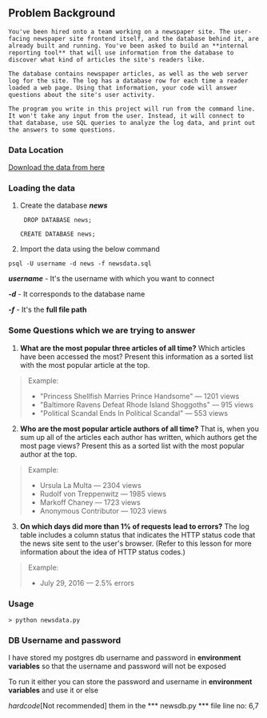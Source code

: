 ## Problem Background

```
You've been hired onto a team working on a newspaper site. The user-facing newspaper site frontend itself, and the database behind it, are already built and running. You've been asked to build an **internal reporting tool** that will use information from the database to discover what kind of articles the site's readers like.

The database contains newspaper articles, as well as the web server log for the site. The log has a database row for each time a reader loaded a web page. Using that information, your code will answer questions about the site's user activity.

The program you write in this project will run from the command line. It won't take any input from the user. Instead, it will connect to that database, use SQL queries to analyze the log data, and print out the answers to some questions.
```

### Data Location

[Download the data from here](https://d17h27t6h515a5.cloudfront.net/topher/2016/August/57b5f748_newsdata/newsdata.zip)

### Loading the data

1. Create the database ***news*** 

    ` DROP DATABASE news;`   

    `CREATE DATABASE news;`  


2. Import the data using the below command  

 `psql -U username -d news -f newsdata.sql`

***username*** - It's the username with which you want to connect  

***-d*** - It corresponds to the database name  

***-f*** - It's the **full file path**  



### Some Questions which we are trying to answer

1. **What are the most popular three articles of all time?** Which articles have been accessed the most? Present this information as a sorted list with the most popular article at the top.

> Example:
> * "Princess Shellfish Marries Prince Handsome" — 1201 views
> * "Baltimore Ravens Defeat Rhode Island Shoggoths" — 915 views
> * "Political Scandal Ends In Political Scandal" — 553 views

2. **Who are the most popular article authors of all time?** That is, when you sum up all of the articles each author has written, which authors get the most page views? Present this as a sorted list with the most popular author at the top.

> Example:
> * Ursula La Multa — 2304 views
> * Rudolf von Treppenwitz — 1985 views
> * Markoff Chaney — 1723 views
> * Anonymous Contributor — 1023 views


3. **On which days did more than 1% of requests lead to errors?** The log table includes a column status that indicates the HTTP status code that the news site sent to the user's browser. (Refer to this lesson for more information about the idea of HTTP status codes.)

> Example:
> * July 29, 2016 — 2.5% errors

### Usage

``` > python newsdata.py ```  


### DB Username and password  


I have stored my postgres db username and password in **environment variables** so that the username and 
password will not be exposed

To run it either you can store the password and username in **environment variables** and use it or else

*hardcode*[Not recommended] them in the *** newsdb.py *** file line no: 6,7

